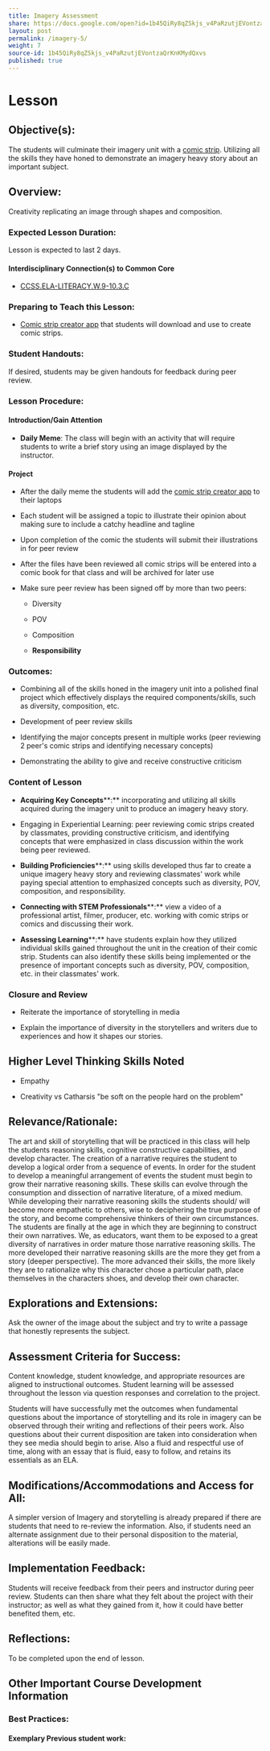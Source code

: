 ```yaml
---
title: Imagery Assessment
share: https://docs.google.com/open?id=1b45QiRy8qZSkjs_v4PaRzutjEVontzaQrKnKMydQxvs
layout: post
permalink: /imagery-5/
weight: 7
source-id: 1b45QiRy8qZSkjs_v4PaRzutjEVontzaQrKnKMydQxvs
published: true
---
```

# Lesson

## Objective(s):

The students will culminate their imagery unit with a [comic strip](https://chromebooks.pixton.com/schools/login). Utilizing all the skills they have honed to demonstrate an imagery heavy story about an important subject.

## Overview:

Creativity replicating an image through shapes and composition.

### Expected Lesson Duration: 

Lesson is expected to last 2 days.

#### Interdisciplinary Connection(s) to Common Core

-  <a href = "http://www.corestandards.org/ELA-Literacy/W/9-10/3/c/" target="_blank">CCSS.ELA-LITERACY.W.9-10.3.C</a>

### Preparing to Teach this Lesson:

- [Comic strip creator app](https://chromebooks.pixton.com/schools/login) that students will download and use to create comic strips.

### Student Handouts:

If desired, students may be given handouts for feedback during peer review.

### Lesson Procedure:

#### Introduction/Gain Attention

-  **Daily Meme**: The class will begin with an activity that will require students to write a brief story using an image displayed by the instructor.

#### Project

-   After the daily meme the students will add the [comic strip creator app](https://chromebooks.pixton.com/schools/login) to their laptops

    

-   Each student will be assigned a topic to illustrate their opinion about making sure to include a catchy headline and tagline

    

-   Upon completion of the comic the students will submit their illustrations in for peer review

    

-   After the files have been reviewed all comic strips will be entered into a comic book for that class and will be archived for later use

    

-   Make sure peer review has been signed off by more than two peers:

    

	-   Diversity

    

	-   POV

    

	-   Composition

    

	-  **Responsibility**

### Outcomes:

* Combining all of the skills honed in the imagery unit into a polished final project which effectively displays the required components/skills, such as diversity, composition, etc.

    

* Development of peer review skills

    

* Identifying the major concepts present in multiple works (peer reviewing 2 peer's comic strips and identifying necessary concepts)

    

* Demonstrating the ability to give and receive constructive criticism

### Content of Lesson

* **Acquiring Key Concepts****:** incorporating and utilizing all skills acquired during the imagery unit to produce an imagery heavy story.

* Engaging in Experiential Learning: peer reviewing comic strips created by classmates, providing constructive criticism, and identifying concepts that were emphasized in class discussion within the work being peer reviewed.

* **Building Proficiencies****:** using skills developed thus far to create a unique imagery heavy story and reviewing classmates' work while paying special attention to emphasized concepts such as diversity, POV, composition, and responsibility.

* **Connecting with STEM Professionals****:** view a video of a professional artist, filmer, producer, etc. working with comic strips or comics and discussing their work.

* **Assessing Learning****:** have students explain how they utilized individual skills gained throughout the unit in the creation of their comic strip. Students can also identify these skills being implemented or the presence of important concepts such as diversity, POV, composition, etc. in their classmates' work.

### Closure and Review

*  Reiterate the importance of storytelling in media

    

* Explain the importance of diversity in the storytellers and writers due to experiences and how it shapes our stories.

    

## Higher Level Thinking Skills Noted

*  Empathy

    

*  Creativity vs Catharsis "be soft on the people hard on the problem"

    

## Relevance/Rationale:

The art and skill of storytelling that will be practiced in this class will help the students reasoning skills, cognitive constructive capabilities, and develop character. The creation of a narrative requires the student to develop a logical order from a sequence of events. In order for the student to develop a meaningful arrangement of events the student must begin to grow their narrative reasoning skills. These skills can evolve through the consumption and dissection of narrative literature, of a mixed medium. While developing their narrative reasoning skills the students should/ will become more empathetic to others, wise to deciphering the true purpose of the story, and become comprehensive thinkers of their own circumstances. The students are finally at the age in which they are beginning to construct their own narratives. We, as educators, want them to be exposed to a great diversity of narratives in order mature those narrative reasoning skills. The more developed their narrative reasoning skills are the more they get from a story (deeper perspective). The more advanced their skills, the more likely they are to rationalize why this character chose a particular path, place themselves in the characters shoes, and develop their own character.

## Explorations and Extensions:

Ask the owner of the image about the subject and try to write a passage that honestly represents the subject.

## Assessment Criteria for Success:

Content knowledge, student knowledge, and appropriate resources are aligned to instructional outcomes. Student learning will be assessed throughout the lesson via question responses and correlation to the project.

Students will have successfully met the outcomes when fundamental questions about the importance of storytelling and its role in imagery can be observed through their writing and reflections of their peers work. Also questions about their current disposition are taken into consideration when they see media should begin to arise. Also a fluid and respectful use of time, along with an essay that is fluid, easy to follow, and retains its essentials as an ELA.

## Modifications/Accommodations and Access for All:

A simpler version of Imagery and storytelling is already prepared if there are students that need to re-review the information. Also, if students need an alternate assignment due to their personal disposition to the material, alterations will be easily made.

## Implementation Feedback: 

Students will receive feedback from their peers and instructor during peer review. Students can then share what they felt about the project with their instructor; as well as what they gained from it, how it could have better benefited them, etc.

## Reflections:

To be completed upon the end of lesson.

## Other Important Course Development Information

### Best Practices:

#### Exemplary Previous student work: 


